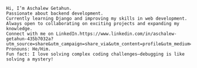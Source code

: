     Hi, I’m Aschalew Getahun.
    Passionate about backend development.
    Currently learning Django and improving my skills in web development.
    Always open to collaborating on exciting projects and expanding my knowledge.
    Connect with me on LinkedIn.https://www.linkedin.com/in/aschalew-getahun-435b7032a?utm_source=share&utm_campaign=share_via&utm_content=profile&utm_medium=android_app
    Pronouns: He/Him.
    Fun fact: I love solving complex coding challenges—debugging is like solving a mystery!


